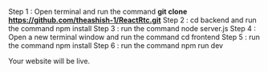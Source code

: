 Step 1 : Open terminal and run the command **git clone https://github.com/theashish-1/ReactRtc.git**
Step 2 : cd backend and run the command npm install
Step 3 : run the command node server.js
Step 4 : Open a new terminal window and run the command cd frontend
Step 5 : run the command npm install
Step 6 : run the command npm run dev 

Your website will be live.
